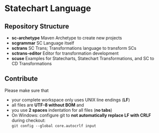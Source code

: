 <!-- (c) https://github.com/MontiCore/monticore -->
# Statechart Language

## Repository Structure
* __sc-archetype__ Maven Archetype to create new projects
* __scgrammar__ SC Language itself
* __sctrans__ SC Trans; Transformations language to transform SCs
* __sctrans-editor__ Editor for transformation development
* __scuse__ Examples for Statecharts, Statechart Transformations, and SC to CD Transformations

## Contribute

Please make sure that 
* your complete workspace only uses UNIX line endings (**LF**)
* all files are **UTF-8 without BOM** and
* you use **2 spaces** indentation for all files (**no tabs**)
* On Windows: configure git to **not automatically replace LF with CRLF** during checkout:  
      `git config --global core.autocrlf input`
